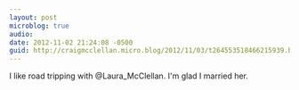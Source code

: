 ```yaml
---
layout: post
microblog: true
audio: 
date: 2012-11-02 21:24:08 -0500
guid: http://craigmcclellan.micro.blog/2012/11/03/t264553518466215939.html
---
```

I like road tripping with @Laura_McClellan. I'm glad I married her.
